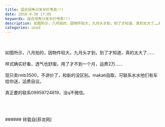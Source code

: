 ```yaml
---
title: 组合拐角沙发半价甩卖!!!
date: 2018-9-30 17:05
keywords: 组合拐角沙发半价甩卖!!!
description: 如图所示，八月拍的，因物件较大，九月头才到，到了才知道，真的太大了……样式确实好看，透气也舒服，用了才不到一个月，运费2万……现只卖rmb3500，不讲价了，和新的没区别。makati自取，可联系水水他们有车给你送，运费自议。真正要的联系09959724819，没q不微信。
categories: used
---
```

<td class="t_f" id="postmessage_1913562">

<br/>
<br/>
如图所示，八月拍的，因物件较大，九月头才到，到了才知道，真的太大了……<br/>
<br/>
样式确实好看，透气也舒服，用了才不到一个月，运费2万……<br/>
<br/>
现只卖rmb3500，不讲价了，和新的没区别。makati自取，可联系水水他们有车给你送，运费自议。<br/>
<br/>
真正要的联系09959724819，没q不微信。<br/>
<br/>
<img alt="" border="0" class="zoom" data-cf-modified-b4e1be5ce05793d35e7af7f2-="" file="http://www.flw.ph/data/appbyme/upload/image/201809/30/j43MBNWGDXuA.jpg" id="aimg_cmoIN" lazyloadthumb="1" onclick="" onmouseover="" src="http://www.flw.ph/data/appbyme/upload/image/201809/30/j43MBNWGDXuA.jpg"/><br/>
<br/>
<img alt="" border="0" class="zoom" data-cf-modified-b4e1be5ce05793d35e7af7f2-="" file="http://www.flw.ph/data/appbyme/upload/image/201809/30/RPnjYuxOFHji.jpg" id="aimg_IGg48" lazyloadthumb="1" onclick="" onmouseover="" src="http://www.flw.ph/data/appbyme/upload/image/201809/30/RPnjYuxOFHji.jpg"/><br/>
<br/>
<img alt="" border="0" class="zoom" data-cf-modified-b4e1be5ce05793d35e7af7f2-="" file="http://www.flw.ph/data/appbyme/upload/image/201809/30/ubfPqQPp3jzt.jpg" id="aimg_kkFZf" lazyloadthumb="1" onclick="" onmouseover="" src="http://www.flw.ph/data/appbyme/upload/image/201809/30/ubfPqQPp3jzt.jpg"/><br/>
<br/>
</td>
###### 转载自[菲龙网]